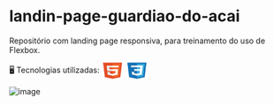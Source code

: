 # landin-page-guardiao-do-acai
Repositório com landing page responsiva, para treinamento do uso de Flexbox. <br>

🖥 Tecnologias utilizadas:
  <img align="center" alt="HTML" height="30" width="40" src="https://raw.githubusercontent.com/devicons/devicon/master/icons/html5/html5-original.svg">
  <img align="center" alt="CSS" height="30" width="40" src="https://raw.githubusercontent.com/devicons/devicon/master/icons/css3/css3-original.svg">
  
![image](https://user-images.githubusercontent.com/97855964/164236343-c6b61ba9-a8e3-4047-b18a-1f8834483e90.png)
